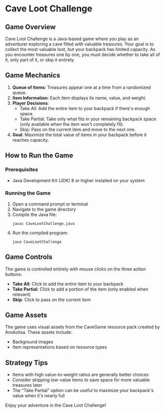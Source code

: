 # Cave Loot Challenge

## Game Overview
Cave Loot Challenge is a Java-based game where you play as an adventurer exploring a cave filled with valuable treasures. Your goal is to collect the most valuable loot, but your backpack has limited capacity. As you encounter treasures one by one, you must decide whether to take all of it, only part of it, or skip it entirely.

## Game Mechanics
1. **Queue of Items**: Treasures appear one at a time from a randomized queue.
2. **Item Information**: Each item displays its name, value, and weight.
3. **Player Decisions**:
   - Take All: Add the entire item to your backpack if there's enough space.
   - Take Partial: Take only what fits in your remaining backpack space (only available when the item won't completely fit).
   - Skip: Pass on the current item and move to the next one.
4. **Goal**: Maximize the total value of items in your backpack before it reaches capacity.

## How to Run the Game

### Prerequisites
- Java Development Kit (JDK) 8 or higher installed on your system

### Running the Game
1. Open a command prompt or terminal
2. Navigate to the game directory
3. Compile the Java file:
   ```
   javac CaveLootChallenge.java
   ```
4. Run the compiled program:
   ```
   java CaveLootChallenge
   ```

## Game Controls
The game is controlled entirely with mouse clicks on the three action buttons:
- **Take All**: Click to add the entire item to your backpack
- **Take Partial**: Click to add a portion of the item (only enabled when relevant)
- **Skip**: Click to pass on the current item

## Game Assets
The game uses visual assets from the CaveGame resource pack created by Anokolisa. These assets include:
- Background images
- Item representations based on resource types

## Strategy Tips
- Items with high value-to-weight ratios are generally better choices
- Consider skipping low-value items to save space for more valuable treasures later
- The "Take Partial" option can be useful to maximize your backpack's value when it's nearly full

Enjoy your adventure in the Cave Loot Challenge!